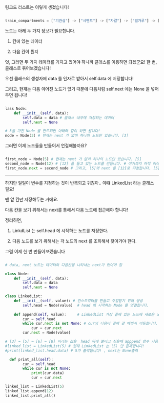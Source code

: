 링크드 리스트는 이렇게 생겼습니다!

```python

train_compartments = ["기관실"] -> ["시멘트"] -> ["자갈"] -> ["밀가루"] -> ["우편"]

```

노드는 아래 두 가지 정보가 필요합니다.

1) 칸에 있는 데이터

2) 다음 칸이 뭔지

엇, 그러면 두 가지 데이터를 가지고 있어야 하니까 클래스를 이용하면 되겠군요! 한 번, 클래스로 묶어보겠습니다!

우선 클래스의 생성자에 data 를 인자로 받아서 self.data 에 저장합니다!

그리고, 현재는 다음 이어진 노드가 없기 때문에 다음처럼 self.next 에는 None 을 넣어두면 됩니다!

```python

lass Node:
    def __init__(self, data):
        self.data = data # 클래스 내부에 저장되는 데이터
        self.next = None

# 3을 가진 Node 를 만드려면 아래와 같이 하면 됩니다!
node = Node(3) # 현재는 next 가 없이 하나의 노드만 있습니다. [3]

```

그러면 이제 노드들을 만들어서 연결해볼까요? 

```python

first_node = Node(5) # 현재는 next 가 없이 하나의 노드만 있습니다. [5]
second_node = Node(12) # [12] 를 들고 있는 노드를 만듭니다. # 여기까지 아직 이어지지 않은 상태 , 다음을 지목하지 않았으니까!
first_node.next = second_node # 그리고, [5]의 next 를 [12]로 지정합니다. [5] -> [12]

```

---

하지만 일일이 변수를 지정하는 것이 반복되고 귀찮아.. 이떄 LinkedList 라는 클래스 필요!

맨 앞 칸만 저장해두는 거에요.

다음 칸을 보기 위해서는 next를 통해서 다음 노드에 접근해야 합니다!

정리하면,
1) LinkdList 는 self.head 에 시작하는 노드를 저장한다.
 
2) 다음 노드를 보기 위해서는 각 노드의 next 를 조회해서 찾아가야 한다.

그럼 이제 한 번 만들어보겠습니다

```python

# data, next 노드는 데이터와 다음칸을 나타내는 next가 있어야 함

class Node:
    def __init__(self, data):
        self.data = data
        self.next = None

class LinkedList:
    def __init__(self, value): # 컨스트럭터를 만들고 주입받기 위해 생성 
        self.head = Node(value)  # head 에 시작하는 Node 를 연결합니다.
        
    def append(self, value):     # LinkedList 가장 끝에 있는 노드에 새로운 노드를 연결합니다.
        cur = self.head         
        while cur.next is not None: # cur의 다음이 끝에 갈 때까지 이동합니다. none이 나올때 까지
            cur = cur.next          
        cur.next = Node(value)

# [3] → [5] → [6] → [8] 이라는 값을  head 뒤에 붙이고 싶을때 apppend 함수 사용
#linked_list = LinkedList(5) # 현재 LinkedList 는 (5) 만 존재합니다!
#print(linked_list.head.data) # 5가 출력됩니다! , next는 None출력

  def print_all(self):
        cur = self.head
        while cur is not None:
            print(cur.data)
            cur = cur.next

linked_list = LinkedList(5)
linked_list.append(12)
linked_list.print_all()


```






